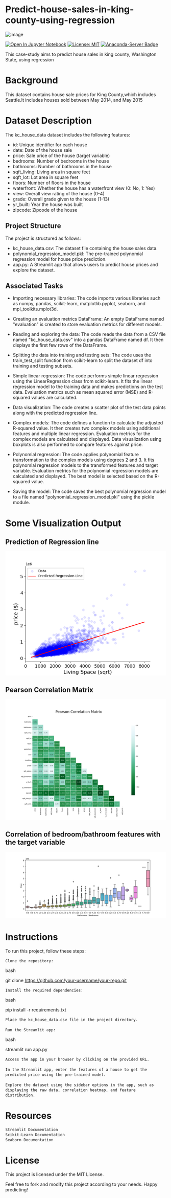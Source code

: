 # Predict-house-sales-in-king-county-using-regression

![image](https://miro.medium.com/v2/resize:fit:1183/1*SjQxZnK2N35-Hmom3bwyPg.jpeg)

[![Open In Jupyter Notebook](https://img.shields.io/badge/Open%20in-Jupyter%20Notebook-blue)](https://mybinder.org/v2/gh/username/repo/master?filepath=notebook.ipynb)     [![License: MIT](https://img.shields.io/badge/License-MIT-yellow.svg)](https://opensource.org/licenses/MIT) [![Anaconda-Server Badge](https://anaconda.org/anaconda/python/badges/version.svg)](https://anaconda.org/anaconda/python)

This case-study aims to predict house sales in king county, Washington State, using regression

# Background
This dataset contains house sale prices for King County,which includes Seattle.It includes houses sold between May 2014, and May 2015 

# Dataset Description

The kc_house_data dataset includes the following features:

  - id: Unique identifier for each house
  - date: Date of the house sale
  - price: Sale price of the house (target variable)
  - bedrooms: Number of bedrooms in the house
  - bathrooms: Number of bathrooms in the house
  - sqft_living: Living area in square feet
  - sqft_lot: Lot area in square feet
  - floors: Number of floors in the house
  - waterfront: Whether the house has a waterfront view (0: No, 1: Yes)
  - view: Overall view rating of the house (0-4)
  - grade: Overall grade given to the house (1-13)
  - yr_built: Year the house was built
  - zipcode: Zipcode of the house
  
## Project Structure

The project is structured as follows:

 - kc_house_data.csv: The dataset file containing the house sales data.
 - polynomial_regression_model.pkl: The pre-trained polynomial regression model for house price prediction.
 - app.py: A Streamlit app that allows users to predict house prices and explore the dataset.


## Associated Tasks
  - Importing necessary libraries: The code imports various libraries such as numpy, pandas, scikit-learn, matplotlib.pyplot, seaborn, and mpl_toolkits.mplot3d.

  - Creating an evaluation metrics DataFrame: An empty DataFrame named "evaluation" is created to store evaluation metrics for different models.

 - Reading and exploring the data: The code reads the data from a CSV file named "kc_house_data.csv" into a pandas DataFrame named df. It then displays the first few rows of the        DataFrame.

 - Splitting the data into training and testing sets: The code uses the train_test_split function from scikit-learn to split the dataset df into training and testing subsets.

 - Simple linear regression: The code performs simple linear regression using the LinearRegression class from scikit-learn. It fits the linear regression model to the training data and makes predictions on the test data. Evaluation metrics such as mean squared error (MSE) and R-squared values are calculated.

 - Data visualization: The code creates a scatter plot of the test data points along with the predicted regression line.

- Complex models: The code defines a function to calculate the adjusted R-squared value. It then creates two complex models using additional features and multiple linear regression. Evaluation metrics for the complex models are calculated and displayed. Data visualization using boxplots is also performed to compare features against price.

- Polynomial regression: The code applies polynomial feature transformation to the complex models using degrees 2 and 3. It fits polynomial regression models to the transformed features and target variable. Evaluation metrics for the polynomial regression models are calculated and displayed. The best model is selected based on the R-squared value.

- Saving the model: The code saves the best polynomial regression model to a file named "polynomial_regression_model.pkl" using the pickle module.

# Some Visualization Output

## Prediction of Regression line
![Predicted Regression Line](https://github.com/vonderwoman/Predict-house-sales-in-king-county-using-regression/blob/main/Output/Predicted%20Regression%20Line.png)

## Pearson Correlation Matrix
![Pearson Correlation Matrix](https://github.com/vonderwoman/Predict-house-sales-in-king-county-using-regression/blob/main/Output/Pearson%20Correlation%20Matrix.png)

## Correlation of bedroom/bathroom features with the target variable
![Correlation of bedroom/bathroom features with the target variable](https://github.com/vonderwoman/Predict-house-sales-in-king-county-using-regression/blob/main/Output/Boxplot-for-some-features.png)

# Instructions

To run this project, follow these steps:

    Clone the repository:

bash

git clone https://github.com/your-username/your-repo.git

    Install the required dependencies:

bash

pip install -r requirements.txt

    Place the kc_house_data.csv file in the project directory.

    Run the Streamlit app:

bash

streamlit run app.py

    Access the app in your browser by clicking on the provided URL.

    In the Streamlit app, enter the features of a house to get the predicted price using the pre-trained model.

    Explore the dataset using the sidebar options in the app, such as displaying the raw data, correlation heatmap, and feature distribution.

# Resources

    Streamlit Documentation
    Scikit-Learn Documentation
    Seaborn Documentation
    
# License

This project is licensed under the MIT License.

Feel free to fork and modify this project according to your needs. Happy predicting!    
